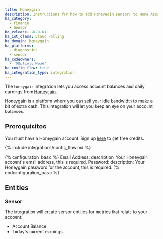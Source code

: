 ```yaml
---
title: Honeygain
description: Instructions for how to add Honeyagin sensors to Home Assistant.
ha_category:
  - Finance
  - Sensor
ha_release: 2023.01
ha_iot_class: Cloud Polling
ha_domain: honeygain
ha_platforms:
  - diagnostics
  - sensor
ha_codeowners:
  - '@SplinterHead'
ha_config_flow: true
ha_integration_type: integration
---
```


The `honeygain` integration lets you access account balances and daily earnings from [Honeygain](https://www.honeygain.com/).

Honeygain is a platform where you can sell your idle bandwidth to make a bit of extra cash. This integration will let you keep an eye on your account balances.

## Prerequisites

You must have a Honeygain account. Sign up [here](https://r.honeygain.me/LEWISF7B55) to get free credits.

{% include integrations/config_flow.md %}

{% configuration_basic %}
Email Address:
  description: Your Honeygain account's email address, this is required.
Password:
  description: Your Honeygain password for the account, this is required.
{% endconfiguration_basic %}

## Entities

### Sensor

The integration will create sensor entities for metrics that relate to your account:

- Account Balance
- Today's current earnings

